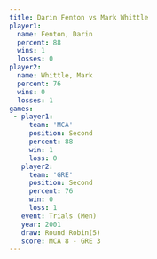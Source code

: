 ```yaml
---
title: Darin Fenton vs Mark Whittle
player1:             
  name: Fenton, Darin
  percent: 88        
  wins: 1            
  losses: 0          
player2:             
  name: Whittle, Mark
  percent: 76        
  wins: 0            
  losses: 1          
games:
 - player1:          
     team: 'MCA'     
     position: Second
     percent: 88     
     win: 1          
     loss: 0         
   player2:          
     team: 'GRE'     
     position: Second
     percent: 76     
     win: 0          
     loss: 1         
   event: Trials (Men) 
   year: 2001          
   draw: Round Robin(5)
   score: MCA 8 - GRE 3
---
```


